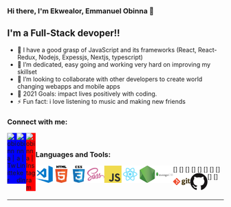 ### Hi there, I'm Ekwealor, Emmanuel Obinna 👋

## I'm a Full-Stack devoper!!

- 🔭 I have a good grasp of JavaScript and its frameworks (React, React-Redux, Nodejs, Expessjs, Nextjs, typescript)
- 🌱 I’m dedicated, easy going and working very hard on improving my skillset
- 👯 I’m looking to collaborate with other developers to create world changing webapps and mobile apps
- 🥅 2021 Goals: impact lives positively with coding.
- ⚡ Fun fact: i love listening to music and making new friends


### Connect with me:

[<img align="left" style="background-color:blue;" alt="obinna | Twitter" width="22px" src="https://cdn.jsdelivr.net/npm/simple-icons@v3/icons/twitter.svg" />][twitter]
[<img align="left" style="background-color:blue;" alt="obinna | LinkedIn" width="22px" src="https://cdn.jsdelivr.net/npm/simple-icons@v3/icons/linkedin.svg" />][linkedin]
[<img align="left" style="background-color:red;" alt="obinna | Instagram" width="22px" src="https://cdn.jsdelivr.net/npm/simple-icons@v3/icons/instagram.svg" />][instagram]

<br />

### Languages and Tools:

[<img align="left" alt="Visual Studio Code" width="40px" src="https://raw.githubusercontent.com/github/explore/80688e429a7d4ef2fca1e82350fe8e3517d3494d/topics/visual-studio-code/visual-studio-code.png" />]
[<img align="left" alt="HTML5" width="40px" src="https://raw.githubusercontent.com/github/explore/80688e429a7d4ef2fca1e82350fe8e3517d3494d/topics/html/html.png" />]
[<img align="left" alt="CSS3" width="40px" src="https://raw.githubusercontent.com/github/explore/80688e429a7d4ef2fca1e82350fe8e3517d3494d/topics/css/css.png" />]
[<img align="left" alt="Sass" width="40px" src="https://raw.githubusercontent.com/github/explore/80688e429a7d4ef2fca1e82350fe8e3517d3494d/topics/sass/sass.png" />]
[<img align="left" alt="JavaScript" width="40px" src="https://raw.githubusercontent.com/github/explore/80688e429a7d4ef2fca1e82350fe8e3517d3494d/topics/javascript/javascript.png" />]
[<img align="left" alt="React" width="40px" src="https://raw.githubusercontent.com/github/explore/80688e429a7d4ef2fca1e82350fe8e3517d3494d/topics/react/react.png" />]
[<img align="left" alt="Node.js" width="40px" src="https://raw.githubusercontent.com/github/explore/80688e429a7d4ef2fca1e82350fe8e3517d3494d/topics/nodejs/nodejs.png" />]
[<img align="left" alt="MongoDB" width="40px" src="https://raw.githubusercontent.com/github/explore/80688e429a7d4ef2fca1e82350fe8e3517d3494d/topics/mongodb/mongodb.png" />]
[<img align="left" alt="Git" width="40px" src="https://raw.githubusercontent.com/github/explore/80688e429a7d4ef2fca1e82350fe8e3517d3494d/topics/git/git.png" />]
[<img align="left" alt="GitHub" width="40px" src="https://raw.githubusercontent.com/github/explore/78df643247d429f6cc873026c0622819ad797942/topics/github/github.png" />]



<br />

---

[twitter]: https://twitter.com/Ekwealor_obinna
[instagram]: https://www.instagram.com/oblings_official
[linkedin]: https://www.linkedin.com/in/emmanuel-obinna-40b297128
